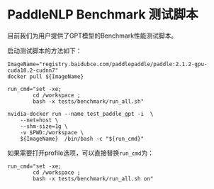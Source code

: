 # PaddleNLP Benchmark 测试脚本

目前我们为用户提供了GPT模型的Benchmark性能测试脚本。

启动测试脚本的方法如下：

```script
ImageName="registry.baidubce.com/paddlepaddle/paddle:2.1.2-gpu-cuda10.2-cudnn7"
docker pull ${ImageName}

run_cmd="set -xe;
        cd /workspace ;
        bash -x tests/benchmark/run_all.sh"

nvidia-docker run --name test_paddle_gpt -i  \
    --net=host \
    --shm-size=1g \
    -v $PWD:/workspace \
    ${ImageName}  /bin/bash -c "${run_cmd}"
```

如果需要打开profile选项，可以直接替换`run_cmd`为：
```
run_cmd="set -xe;
        cd /workspace ;
        bash -x tests/benchmark/run_all.sh on"
```
